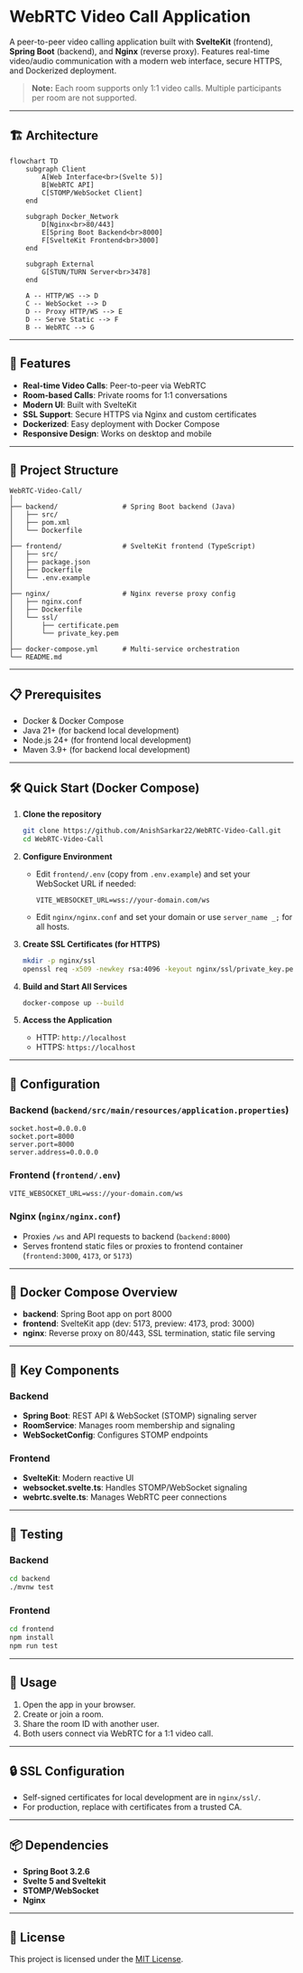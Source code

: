 # WebRTC Video Call Application

A peer-to-peer video calling application built with **SvelteKit** (frontend), **Spring Boot** (backend), and **Nginx** (reverse proxy). Features real-time video/audio communication with a modern web interface, secure HTTPS, and Dockerized deployment.

> **Note:** Each room supports only 1:1 video calls. Multiple participants per room are not supported.

---

## 🏗️ Architecture

```mermaid
flowchart TD
    subgraph Client
        A[Web Interface<br>(Svelte 5)]
        B[WebRTC API]
        C[STOMP/WebSocket Client]
    end

    subgraph Docker_Network
        D[Nginx<br>80/443]
        E[Spring Boot Backend<br>8000]
        F[SvelteKit Frontend<br>3000]
    end

    subgraph External
        G[STUN/TURN Server<br>3478]
    end

    A -- HTTP/WS --> D
    C -- WebSocket --> D
    D -- Proxy HTTP/WS --> E
    D -- Serve Static --> F
    B -- WebRTC --> G
```

---

## 🚀 Features

- **Real-time Video Calls**: Peer-to-peer via WebRTC
- **Room-based Calls**: Private rooms for 1:1 conversations
- **Modern UI**: Built with SvelteKit
- **SSL Support**: Secure HTTPS via Nginx and custom certificates
- **Dockerized**: Easy deployment with Docker Compose
- **Responsive Design**: Works on desktop and mobile

---

## 📁 Project Structure

```text
WebRTC-Video-Call/
│
├── backend/                # Spring Boot backend (Java)
│   ├── src/
│   ├── pom.xml
│   └── Dockerfile
│
├── frontend/               # SvelteKit frontend (TypeScript)
│   ├── src/
│   ├── package.json
│   ├── Dockerfile
│   └── .env.example
│
├── nginx/                  # Nginx reverse proxy config
│   ├── nginx.conf
│   ├── Dockerfile
│   └── ssl/
│       ├── certificate.pem
│       └── private_key.pem
│
├── docker-compose.yml      # Multi-service orchestration
└── README.md
```

---

## 📋 Prerequisites

- Docker & Docker Compose
- Java 21+ (for backend local development)
- Node.js 24+ (for frontend local development)
- Maven 3.9+ (for backend local development)

---

## 🛠️ Quick Start (Docker Compose)

1. **Clone the repository**

   ```bash
   git clone https://github.com/AnishSarkar22/WebRTC-Video-Call.git
   cd WebRTC-Video-Call
   ```

2. **Configure Environment**

   - Edit `frontend/.env` (copy from `.env.example`) and set your WebSocket URL if needed:
     ```
     VITE_WEBSOCKET_URL=wss://your-domain.com/ws
     ```
   - Edit `nginx/nginx.conf` and set your domain or use `server_name _;` for all hosts.

3. **Create SSL Certificates (for HTTPS)**

   ```bash
   mkdir -p nginx/ssl
   openssl req -x509 -newkey rsa:4096 -keyout nginx/ssl/private_key.pem -out nginx/ssl/certificate.pem -days 365 -nodes
   ```

4. **Build and Start All Services**

   ```bash
   docker-compose up --build
   ```

5. **Access the Application**

   - HTTP: `http://localhost`
   - HTTPS: `https://localhost`

---

## 🔧 Configuration

### Backend (`backend/src/main/resources/application.properties`)

```properties
socket.host=0.0.0.0
socket.port=8000
server.port=8000
server.address=0.0.0.0
```

### Frontend (`frontend/.env`)

```env
VITE_WEBSOCKET_URL=wss://your-domain.com/ws
```

### Nginx (`nginx/nginx.conf`)

- Proxies `/ws` and API requests to backend (`backend:8000`)
- Serves frontend static files or proxies to frontend container (`frontend:3000`, `4173`, or `5173`)

---

## 🐳 Docker Compose Overview

- **backend**: Spring Boot app on port 8000
- **frontend**: SvelteKit app (dev: 5173, preview: 4173, prod: 3000)
- **nginx**: Reverse proxy on 80/443, SSL termination, static file serving

---

## 🔌 Key Components

### Backend

- **Spring Boot**: REST API & WebSocket (STOMP) signaling server
- **RoomService**: Manages room membership and signaling
- **WebSocketConfig**: Configures STOMP endpoints

### Frontend

- **SvelteKit**: Modern reactive UI
- **websocket.svelte.ts**: Handles STOMP/WebSocket signaling
- **webrtc.svelte.ts**: Manages WebRTC peer connections

---

## 🧪 Testing

### Backend

```bash
cd backend
./mvnw test
```

### Frontend

```bash
cd frontend
npm install
npm run test
```

---

## 🤝 Usage

1. Open the app in your browser.
2. Create or join a room.
3. Share the room ID with another user.
4. Both users connect via WebRTC for a 1:1 video call.

---

## 🔒 SSL Configuration

- Self-signed certificates for local development are in `nginx/ssl/`.
- For production, replace with certificates from a trusted CA.

---

## 📦 Dependencies

- **Spring Boot 3.2.6**
- **Svelte 5 and Sveltekit**
- **STOMP/WebSocket**
- **Nginx**

---

## 📄 License

This project is licensed under the [MIT License](LICENSE).